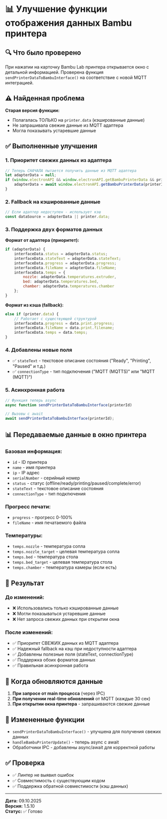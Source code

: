 # 📊 Улучшение функции отображения данных Bambu принтера

## 🔍 Что было проверено

При нажатии на карточку Bambu Lab принтера открывается окно с детальной информацией. Проверена функция `sendPrinterDataToBambuInterface()` на соответствие с новой MQTT интеграцией.

## ⚠️ Найденная проблема

**Старая версия функции:**
- Полагалась ТОЛЬКО на `printer.data` (кэшированные данные)
- Не запрашивала свежие данные из MQTT адаптера
- Могла показывать устаревшие данные

## ✅ Выполненные улучшения

### 1. **Приоритет свежих данных из адаптера**

```javascript
// Теперь СНАЧАЛА пытается получить данные из MQTT адаптера
let adapterData = null;
if (window.electronAPI && window.electronAPI.getBambuPrinterData && printer.status !== 'offline') {
    adapterData = await window.electronAPI.getBambuPrinterData(printerId);
}
```

### 2. **Fallback на кэшированные данные**

```javascript
// Если адаптер недоступен - использует кэш
const dataSource = adapterData || printer.data;
```

### 3. **Поддержка двух форматов данных**

**Формат от адаптера (приоритет):**
```javascript
if (adapterData) {
    interfaceData.status = adapterData.status;
    interfaceData.stateText = adapterData.stateText;
    interfaceData.progress = adapterData.progress;
    interfaceData.fileName = adapterData.fileName;
    interfaceData.temps = {
        nozzle: adapterData.temperatures.extruder,
        bed: adapterData.temperatures.bed,
        chamber: adapterData.temperatures.chamber
    };
}
```

**Формат из кэша (fallback):**
```javascript
else if (printer.data) {
    // Работает с существующей структурой
    interfaceData.progress = data.print.progress;
    interfaceData.fileName = data.print.filename;
    interfaceData.temps = data.temps;
}
```

### 4. **Добавлены новые поля**

- ✅ `stateText` - текстовое описание состояния ("Ready", "Printing", "Paused" и т.д.)
- ✅ `connectionType` - тип подключения ("MQTT (MQTTS)" или "MQTT (MQTT)")

### 5. **Асинхронная работа**

```javascript
// Функция теперь async
async function sendPrinterDataToBambuInterface(printerId)

// Вызовы с await
await sendPrinterDataToBambuInterface(printerId);
```

## 📊 Передаваемые данные в окно принтера

### Базовая информация:
- `id` - ID принтера
- `name` - имя принтера
- `ip` - IP адрес
- `serialNumber` - серийный номер
- `status` - статус (offline/ready/printing/paused/complete/error)
- `stateText` - текстовое описание состояния
- `connectionType` - тип подключения

### Прогресс печати:
- `progress` - прогресс 0-100%
- `fileName` - имя печатаемого файла

### Температуры:
- `temps.nozzle` - температура сопла
- `temps.nozzle_target` - целевая температура сопла
- `temps.bed` - температура стола
- `temps.bed_target` - целевая температура стола
- `temps.chamber` - температура камеры (если есть)

## 🎯 Результат

### До изменений:
- ❌ Использовались только кэшированные данные
- ❌ Могли показываться устаревшие данные
- ❌ Нет запроса свежих данных при открытии окна

### После изменений:
- ✅ Приоритет СВЕЖИХ данных из MQTT адаптера
- ✅ Надежный fallback на кэш при недоступности адаптера
- ✅ Добавлены полезные поля (stateText, connectionType)
- ✅ Поддержка обоих форматов данных
- ✅ Правильная асинхронная работа

## 🔄 Когда обновляются данные

1. **При запросе от main процесса** (через IPC)
2. **При получении real-time обновлений** от MQTT (каждые 30 сек)
3. **При открытии окна принтера** - запрашиваются свежие данные

## 📝 Измененные функции

- `sendPrinterDataToBambuInterface()` - улучшена для получения свежих данных
- `handleBambuPrinterUpdate()` - теперь async с await
- Обработчики IPC - добавлены async/await для корректной работы

## ✅ Проверка

- ✅ Линтер не выявил ошибок
- ✅ Совместимость с существующим кодом
- ✅ Поддержка обратной совместимости (кэш данных)

---

**Дата:** 09.10.2025  
**Версия:** 1.5.10  
**Статус:** ✅ Готово

